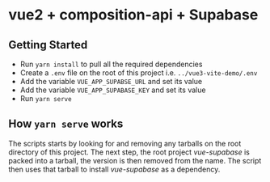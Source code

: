 # vue2 + composition-api + Supabase

## Getting Started

- Run `yarn install` to pull all the required dependencies
- Create a `.env` file on the root of this project i.e. `../vue3-vite-demo/.env`
- Add the variable `VUE_APP_SUPABSE_URL` and set its value
- Add the variable `VUE_APP_SUPABASE_KEY` and set its value
- Run `yarn serve`

## How `yarn serve` works

The scripts starts by looking for and removing any tarballs on the root directory of this project. The next step, the root project _vue-supabase_ is packed into a tarball, the version is then removed from the name. The script then uses that tarball to install _vue-supabase_ as a dependency.
